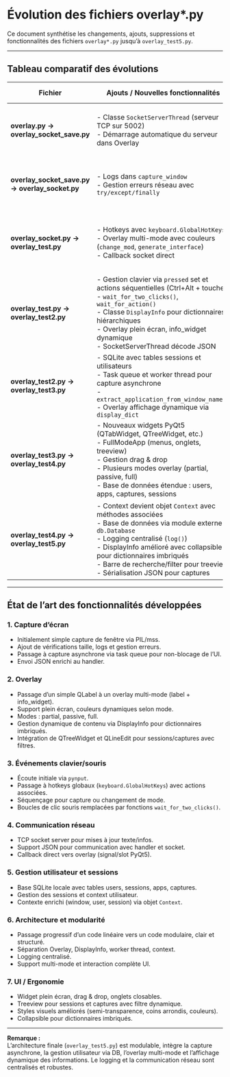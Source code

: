 # Évolution des fichiers overlay*.py

Ce document synthétise les changements, ajouts, suppressions et fonctionnalités des fichiers `overlay*.py` jusqu’à `overlay_test5.py`.

---

## Tableau comparatif des évolutions

| Fichier | Ajouts / Nouvelles fonctionnalités | Modifications | Suppressions / Nettoyage | Notes clés |
|---------|-----------------------------------|---------------|-------------------------|------------|
| **overlay.py → overlay_socket_save.py** | - Classe `SocketServerThread` (serveur TCP sur 5002)<br>- Démarrage automatique du serveur dans Overlay | - `set_text` : fallback sur `""` au lieu de `None`<br>- `handler_addr` activé | - Flask (routes/commentaires) supprimé | Permet mise à jour de l’overlay via TCP depuis un autre processus |
| **overlay_socket_save.py → overlay_socket.py** | - Logs dans `capture_window`<br>- Gestion erreurs réseau avec `try/except/finally` | - `ctrl_event` : boucle bloquante pour clic souris<br>- Messages progression ("first click achieved", "second click achieved") | - Docstring déplacé pour lisibilité | Capture écran plus sûre et robuste, simplification clic souris |
| **overlay_socket.py → overlay_test.py** | - Hotkeys avec `keyboard.GlobalHotKeys`<br>- Overlay multi-mode avec couleurs (`change_mod`, `generate_interface`)<br>- Callback socket direct | - Suppression de certaines fonctions/commentaires dans listeners | - Doublons et code obsolète nettoyés | Overlay devient dynamique avec mode cyclique et raccourcis clavier |
| **overlay_test.py → overlay_test2.py** | - Gestion clavier via `pressed` set et actions séquentielles (Ctrl+Alt + touche)<br>- `wait_for_two_clicks()`, `wait_for_action()`<br>- Classe `DisplayInfo` pour dictionnaires hiérarchiques<br>- Overlay plein écran, info_widget dynamique<br>- SocketServerThread décode JSON | - `capture_window` similaire, mais intégration info contextuelle | - Suppression code mort | UI plus dynamique et intégrée, capture et affichage des infos améliorés |
| **overlay_test2.py → overlay_test3.py** | - SQLite avec tables sessions et utilisateurs<br>- Task queue et worker thread pour capture asynchrone<br>- `extract_application_from_window_name()`<br>- Overlay affichage dynamique via `display_dict` | - `capture_window` async via queue<br>- Context enrichi avec session et window_name | - Suppression de paramètres obsolètes, simplification UI | UI réactive, capture non bloquante, gestion utilisateur locale |
| **overlay_test3.py → overlay_test4.py** | - Nouveaux widgets PyQt5 (QTabWidget, QTreeWidget, etc.)<br>- FullModeApp (menus, onglets, treeview)<br>- Gestion drag & drop<br>- Plusieurs modes overlay (partial, passive, full)<br>- Base de données étendue : users, apps, captures, sessions | - Capture de fenêtre via MSS + PIL<br>- send_image_to_handler() avec erreurs gérées<br>- Nettoyage noms de fenêtres | - Code mort et commentaires temporaires supprimés | Version fortement modulaire, interface complète et interactive, captures gérées proprement |
| **overlay_test4.py → overlay_test5.py** | - Context devient objet `Context` avec méthodes associées<br>- Base de données via module externe `db.Database`<br>- Logging centralisé (`log()`)<br>- DisplayInfo amélioré avec collapsible pour dictionnaires imbriqués<br>- Barre de recherche/filter pour treeview<br>- Sérialisation JSON pour captures | - set_text2() et overlay adaptatifs selon mode<br>- capture_window envoie JSON enrichi | - Suppression de la classe Database interne<br>- print remplacés par log | Code plus structuré et professionnel, UI et overlay modulaires, logging et base de données centralisés |

---

## État de l’art des fonctionnalités développées

### 1. Capture d’écran
- Initialement simple capture de fenêtre via PIL/mss.
- Ajout de vérifications taille, logs et gestion erreurs.
- Passage à capture asynchrone via task queue pour non-blocage de l’UI.
- Envoi JSON enrichi au handler.

### 2. Overlay
- Passage d’un simple QLabel à un overlay multi-mode (label + info_widget).
- Support plein écran, couleurs dynamiques selon mode.
- Modes : partial, passive, full.
- Gestion dynamique de contenu via DisplayInfo pour dictionnaires imbriqués.
- Intégration de QTreeWidget et QLineEdit pour sessions/captures avec filtres.

### 3. Événements clavier/souris
- Écoute initiale via `pynput`.
- Passage à hotkeys globaux (`keyboard.GlobalHotKeys`) avec actions associées.
- Séquençage pour capture ou changement de mode.
- Boucles de clic souris remplacées par fonctions `wait_for_two_clicks()`.

### 4. Communication réseau
- TCP socket server pour mises à jour texte/infos.
- Support JSON pour communication avec handler et socket.
- Callback direct vers overlay (signal/slot PyQt5).

### 5. Gestion utilisateur et sessions
- Base SQLite locale avec tables users, sessions, apps, captures.
- Gestion des sessions et context utilisateur.
- Contexte enrichi (window, user, session) via objet `Context`.

### 6. Architecture et modularité
- Passage progressif d’un code linéaire vers un code modulaire, clair et structuré.
- Séparation Overlay, DisplayInfo, worker thread, context.
- Logging centralisé.
- Support multi-mode et interaction complète UI.

### 7. UI / Ergonomie
- Widget plein écran, drag & drop, onglets closables.
- Treeview pour sessions et captures avec filtre dynamique.
- Styles visuels améliorés (semi-transparence, coins arrondis, couleurs).
- Collapsible pour dictionnaires imbriqués.

---

**Remarque :**  
L’architecture finale (`overlay_test5.py`) est modulable, intègre la capture asynchrone, la gestion utilisateur via DB, l’overlay multi-mode et l’affichage dynamique des informations. Le logging et la communication réseau sont centralisés et robustes.
